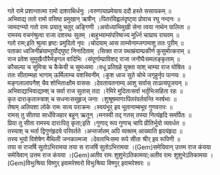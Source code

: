 

  
गते रामे प्रशान्तात्मा रामो दाशरथिर्धनुः ।वरुणायाप्रमेयाय ददौ हस्ते ससायकम्  ॥   
अभिवाद्य ततो रामो वसिष्ठ प्रमुखान् ऋषीन् ।पितरंविह्वलंदृष्ट्वा प्रोवाच रघु नन्दनः  ॥   
जामदग्म्यो गतो रामः प्रयातु चतुर् अङ्गिणी ।अयोध्याभिमुखी सेना त्वया नाथेन पालिता  ॥   
रामस्य वचनंश्रुत्वा राजा दशरथः सुतम् ।बाहुभ्याम्संपरिष्वज्य मूर्ध्नि चाघ्राय राघवम्  ॥   
गतो राम;इति श्रुत्वा हृष्टः प्रमुदितो नृपः ।चोदयाम् आस ताम्सेनाम्जगामाशु ततः पुरीम्  ॥   
पताका ध्वजिनीम्रंयाम्तूर्योद्घुष्ट निनादिताम् ।सिक्त राज पथाम्रंयाम्प्रकीर्ण कुसुमोत्कराम्  ॥   
राज प्रवेश सुमुखैःपौरैर्मङ्गल वादिभिः ।संपूर्णाम्प्राविशद् राजा जनौघैःसमलङ्कृताम्  ॥   
कौसल्या च सुमित्रा च कैकेयी च सुमध्यमा ।वधू प्रतिग्रहे युक्ता याश् चाम्या राज योषितः  ॥   
ततः सीताम्महा भागाम् ऊर्मिलाम्च यशस्विनीम् ।कुश ध्वज सुते चोभे जगृहुर्नृप पत्नयः  ॥   
मङ्गलालापनैश् चैव शोभिताःक्षौम वाससः ।देवतायतनाम्य् आशु सर्वास् ताःप्रत्यपूजयन्  ॥   
अभिवाद्याभिवाद्याम्श् च सर्वा राज सुतास् तदा ।रेमिरे मुदिताःसर्वा भर्तृभिःसहिता रहः  ॥   
कृत दाराःकृतास्त्राश् च सधनाःससुहृज् जनाः ।शुश्रूषमाणाःपितरंवर्तयन्ति नरर्षभाः  ॥   
तेषाम् अतियशा लोके रामः सत्य पराक्रमः ।स्वयंभूर् इव भूतानाम्बभूव गुणवत्तरः  ॥   
रामस् तु सीतया सार्धंविजहार बहून् ऋतून् ।मनस्वी तद् गतस् तस्या नित्यंहृदि समर्पितः  ॥   
प्रिया तु सीता रामस्य दाराःपितृ कृता;इति ।गुणाद् रूप गुणाच् चापि प्रीतिर्भूयो व्यवर्धत  ॥   
तस्याश् च भर्ता द्विगुणंहृदये परिवर्तते ।अन्तर्जातम् अपि व्यक्तम् आख्याति हृदयंहृदा  ॥   
तस्य भूयो विशेषेण मैथिली जनकात्मजा ।देवताभिःसमा रूपे सीता श्रीर् इव रूपिणी  ॥   
तया स राजर्षि सुतोऽभिरामया तया स राजर्षि सुतोऽभिरामया ।(Gem)समेयिवान् उत्तम राज कंयया समेयिवान् उत्तम राज कंयया ।(Gem)अतीव रामः शुशुभेऽतिकामया;अतीव रामः शुशुभेऽतिकामया ।(Gem)विभुःश्रिया विष्णुर् इवामरेश्वरो विभुःश्रिया विष्णुर् इवामरेश्वरः  ॥   

